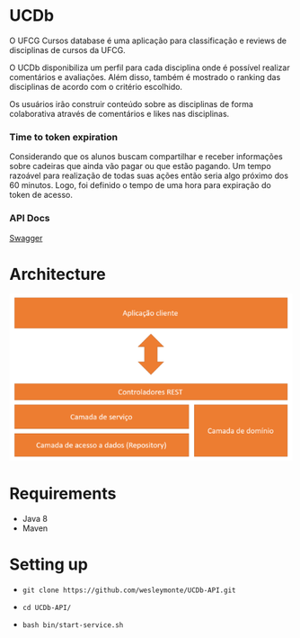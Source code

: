 # UCDb

O UFCG Cursos database é uma aplicação para classificação e reviews de disciplinas de cursos da UFCG.

O UCDb disponibiliza um perfil para cada disciplina onde é possível realizar comentários e avaliações. Além disso, também é mostrado o ranking das disciplinas de acordo com o critério escolhido.

Os usuários irão construir conteúdo sobre as disciplinas de forma colaborativa através de comentários e likes nas disciplinas.

### Time to token expiration
Considerando que os alunos buscam compartilhar e receber informações sobre cadeiras que ainda vão pagar ou que estão pagando. Um tempo razoável para realização de todas suas ações então seria algo próximo dos 60 minutos.  Logo, foi definido o tempo de uma hora para expiração do token de acesso.

### API Docs

[Swagger](https://app.swaggerhub.com/apis/wesleymonte/UCDb/1.0)

# Architecture

![Architecture](./img/architecture.png)

# Requirements

* Java 8
* Maven

# Setting up

*  `git clone https://github.com/wesleymonte/UCDb-API.git`

*  `cd UCDb-API/`

*  `bash bin/start-service.sh`

